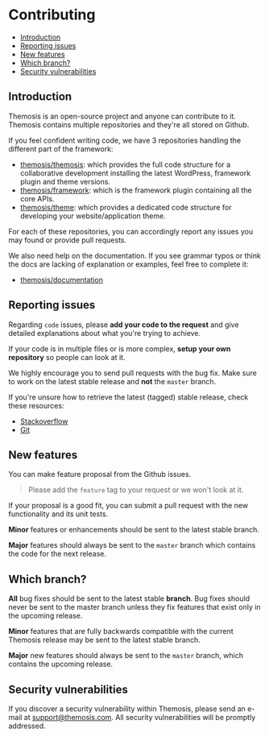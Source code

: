 Contributing
============

- [Introduction](#introduction)
- [Reporting issues](#reporting-issues)
- [New features](#new-features)
- [Which branch?](#which-branch)
- [Security vulnerabilities](#security-vulnerabilities)

Introduction
------------

Themosis is an open-source project and anyone can contribute to it. Themosis  contains multiple repositories and they're all stored on Github.

If you feel confident writing code, we have 3 repositories handling the different part of the framework:

- [themosis/themosis](https://github.com/themosis/themosis): which provides the full code structure for a collaborative development installing the latest WordPress, framework plugin and theme versions.
- [themosis/framework](https://github.com/themosis/framework): which is the framework plugin containing all the core APIs.
- [themosis/theme](https://github.com/themosis/theme): which provides a dedicated code structure for developing your website/application theme.

For each of these repositories, you can accordingly report any issues you may found or provide pull requests.

We also need help on the documentation. If you see grammar typos or think the docs are lacking of explanation or examples, feel free to complete it:

- [themosis/documentation](https://github.com/themosis/documentation)

Reporting issues
----------------

Regarding `code` issues, please **add your code to the request** and give detailed explanations about what you're trying to achieve.

If your code is in multiple files or is more complex, **setup your own repository** so people can look at it.

We highly encourage you to send pull requests with the bug fix. Make sure to work on the latest stable release and **not** the `master` branch.

If you're unsure how to retrieve the latest (tagged) stable release, check these resources:

- [Stackoverflow](http://stackoverflow.com/questions/5582208/checkout-git-tag?answertab=votes#tab-top)
- [Git](http://git-scm.com/docs/git-checkout)

New features
------------

You can make feature proposal from the Github issues.

> Please add the `feature` tag to your request or we won't look at it.

If your proposal is a good fit, you can submit a pull request with the new functionality and its unit tests.

**Minor** features or enhancements should be sent to the latest stable branch.

**Major** features should always be sent to the `master` branch which contains the code for the next release.

Which branch?
-------------

**All** bug fixes should be sent to the latest stable **branch**. Bug fixes should never be sent to the master branch unless they fix features that exist only in the upcoming release.

**Minor** features that are fully backwards compatible with the current Themosis release may be sent to the latest stable branch.

**Major** new features should always be sent to the `master` branch, which contains the upcoming release.

Security vulnerabilities
------------------------

If you discover a security vulnerability within Themosis, please send an e-mail at <support@themosis.com>. All security vulnerabilities will be promptly addressed.
